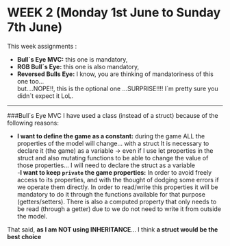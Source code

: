 # WEEK 2  (Monday 1st June to Sunday 7th June)

This week assignments :
- **Bull´s Eye MVC:** this one is mandatory, 
- **RGB Bull´s Eye:** this one is also mandatory,  
- **Reversed Bulls Eye:** I know, you are thinking of mandatoriness of this one too...  
                       but....NOPE!!, this is the optional one ...SURPRISE!!!! 
                       I´m pretty sure you didn´t expect it LoL.
---
###Bull´s Eye MVC
I have used a class (instead of a struct) because of the following reasons:
- **I want to define the game as a constant:** during the game ALL the properties of the model will change... with a struct It is necessary to declare it (the game) as a variable -> even if I use  let properties in the struct and also  mutating functions to be able to change the value of those properties... I will need to declare the struct as a variable  
-**I want to keep `private` the game properties:** In order to avoid freely access to its properties, and with the thought of dodging some errors if we operate them directly. In order to read/write this properties  it will be mandatory to do it through the functions available for that purpose  (getters/setters). There is also a computed property that only needs to be read (through a getter) due to we do not need to write it from outside the model.  

That said, **as I am NOT using  INHERITANCE**... I think **a struct would be  the best choice**


